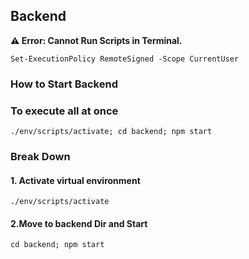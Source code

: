 ## Backend
**⚠ Error: Cannot Run Scripts in Terminal.**

```terminal
Set-ExecutionPolicy RemoteSigned -Scope CurrentUser
```
### How to Start Backend

### To execute all at once
```terminal
./env/scripts/activate; cd backend; npm start
```
### Break Down
#### 1. Activate virtual environment
```terminal
./env/scripts/activate
```

#### 2.Move to backend Dir and Start
```terminal
cd backend; npm start
```
